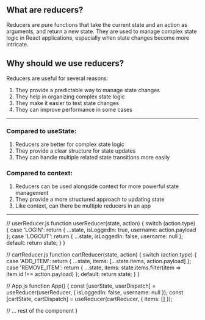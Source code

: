 ## What are reducers?

Reducers are pure functions that take the current state and an action as arguments, and return a new state. They are used to manage complex state logic in React applications, especially when state changes become more intricate.


## Why should we use reducers?

Reducers are useful for several reasons:

1. They provide a predictable way to manage state changes
2. They help in organizing complex state logic
3. They make it easier to test state changes
4. They can improve performance in some cases

---

### Compared to useState:

1. Reducers are better for complex state logic
2. They provide a clear structure for state updates
3. They can handle multiple related state transitions more easily

### Compared to context:

1. Reducers can be used alongside context for more powerful state management
2. They provide a more structured approach to updating state
3. Like context, can there be multiple reducers in an app

---

// userReducer.js
function userReducer(state, action) {
  switch (action.type) {
    case 'LOGIN':
      return { ...state, isLoggedIn: true, username: action.payload };
    case 'LOGOUT':
      return { ...state, isLoggedIn: false, username: null };
    default:
      return state;
  }
}

// cartReducer.js
function cartReducer(state, action) {
  switch (action.type) {
    case 'ADD_ITEM':
      return { ...state, items: [...state.items, action.payload] };
    case 'REMOVE_ITEM':
      return { ...state, items: state.items.filter(item => item.id !== action.payload) };
    default:
      return state;
  }
}

// App.js
function App() {
  const [userState, userDispatch] = useReducer(userReducer, { isLoggedIn: false, username: null });
  const [cartState, cartDispatch] = useReducer(cartReducer, { items: [] });

  // ... rest of the component
}

